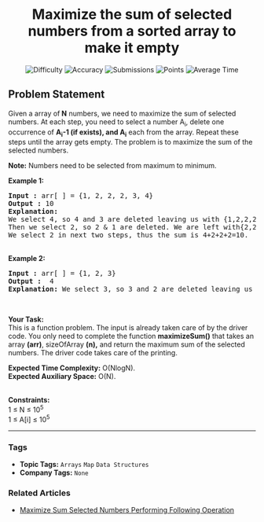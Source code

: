 <h1 align="center">Maximize the sum of selected numbers from a sorted array to make it empty</h1>

<p align="center">
  <img alt="Difficulty" title="Difficulty" src="https://custom-icon-badges.demolab.com/badge/Difficulty: Medium-1F222E?style=for-the-badge&logoColor=white&logo=fire"/>
  <img alt="Accuracy" title="Accuracy" src="https://custom-icon-badges.demolab.com/badge/Accuracy: 55.96%25-1F222E?style=for-the-badge&logoColor=white&logo=target"/>
  <img alt="Submissions" title="Submissions" src="https://custom-icon-badges.demolab.com/badge/Submissions: 21K+-1F222E?style=for-the-badge&logoColor=white&logo=repo"/>
  <img alt="Points" title="Points" src="https://custom-icon-badges.demolab.com/badge/Points: 4-1F222E?style=for-the-badge&logoColor=white&logo=award"/>
  <img alt="Average Time" title="Average Time" src="https://custom-icon-badges.demolab.com/badge/Average%20Time: N/A-1F222E?style=for-the-badge&logoColor=white&logo=clock"/>
</p>

## Problem Statement

Given a array of<b> N</b> numbers, we need to maximize the sum of selected numbers. At each step, you need to select a number A<sub>i</sub>, delete one occurrence of <b>A<sub>i</sub>-1 (if exists), and A<sub>i</sub></b> each from the array. Repeat these steps until the array gets empty. The problem is to maximize the sum of the selected numbers.

<b>Note:</b> Numbers need to be selected from maximum to minimum.

<b>Example 1:</b>

<pre><b>Input :</b> arr[ ] = {1, 2, 2, 2, 3, 4}
<b>Output :</b> 10
<b>Explanation:</b>
We select 4, so 4 and 3 are deleted leaving us with {1,2,2,2}.
Then we select 2, so 2 & 1 are deleted. We are left with{2,2}.
We select 2 in next two steps, thus the sum is 4+2+2+2=10.
</pre>

<br>
<b>Example 2:</b>

<pre><b>Input :</b> arr[ ] = {1, 2, 3} <b>
Output :</b>  4
<b>Explanation:</b> We select 3, so 3 and 2 are deleted leaving us with {1}. Then we select 1, 0 doesn't exist so we delete 1. thus the sum is 3+1=4.
</pre>

 

<b>Your Task:</b><br>
This is a function problem. The input is already taken care of by the driver code. You only need to complete the function <b>maximizeSum()</b> that takes an array <b>(arr)</b>, sizeOfArray <b>(n),</b> and return the maximum sum of the selected numbers. The driver code takes care of the printing.

<b>Expected Time Complexity:</b> O(NlogN).<br>
<b>Expected Auxiliary Space:</b> O(N).

<br>
<b>Constraints:</b><br>
1 ≤ N ≤ 10<sup>5</sup><br>
1 ≤ A[i] ≤ 10<sup>5</sup><br>


<hr>

### Tags
- **Topic Tags:** `Arrays` `Map` `Data Structures`
- **Company Tags:** `None`

### Related Articles
- [Maximize Sum Selected Numbers Performing Following Operation](https://www.geeksforgeeks.org/maximize-sum-selected-numbers-performing-following-operation/)
